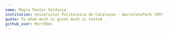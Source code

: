 ```yaml
---
name: Mayra Pastor Valdivia
institution: Universitat Politecnica de Catalunya - BarcelonaTech (UPC)
quote: To whom much is given much is tested
github_user: MyrrhDev
---
```

